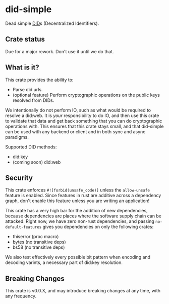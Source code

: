 # did-simple

Dead simple [DID][spec]s (Decentralized Identifiers).

## Crate status

Due for a major rework. Don't use it until we do that.

## What is it?

This crate provides the ability to:
* Parse did urls.
* (optional feature) Perform cryptographic operations on the public keys
  resolved from DIDs.

We intentionally do not perform IO, such as what would be required to resolve a
did:web. It is *your* responsibility to do IO, and then use this crate to
validate that data and get back something that you can do cryptographic operations
with. This ensures that this crate stays small, and that did-simple can be used
with any backend or client and in both sync and async paradigms.

Supported DID methods:
* did:key
* (coming soon) did:web

## Security

This crate enforces `#![forbid(unsafe_code)]` unless the `allow-unsafe` feature
is enabled. Since features in rust are additive across a dependency graph, don't
enable this feature unless you are writing an application!

This crate has a very high bar for the addition of new dependencies, because
dependencies are places where the software supply chain can be attacked. Right now,
we have zero non-rust dependencies, and passing `no-default-features` gives you
dependencies on only the following crates:

* thiserror (proc macro)
* bytes (no transitive deps)
* bs58 (no transitive deps)

We also test effectively every possible bit pattern when encoding and decoding
varints, a necessary part of did:key resolution.

## Breaking Changes

This crate is v0.0.X, and may introduce breaking changes at any time, with any
frequency.

[spec]: https://www.w3.org/TR/did-core/

